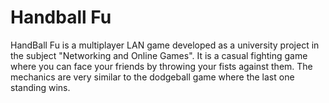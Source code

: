 # Handball Fu

HandBall Fu is a multiplayer LAN game developed as a university project in the subject "Networking and Online Games".
It is a casual fighting game where you can face your friends by throwing your fists against them. 
The mechanics are very similar to the dodgeball game where the last one standing wins. 

